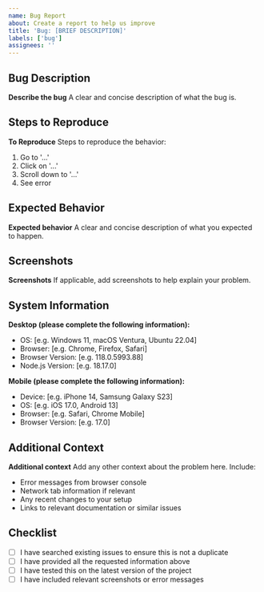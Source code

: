 ```yaml
---
name: Bug Report
about: Create a report to help us improve
title: 'Bug: [BRIEF DESCRIPTION]'
labels: ['bug']
assignees: ''
---
```


## Bug Description

**Describe the bug**
A clear and concise description of what the bug is.

## Steps to Reproduce

**To Reproduce**
Steps to reproduce the behavior:

1. Go to '...'
2. Click on '...'
3. Scroll down to '...'
4. See error

## Expected Behavior

**Expected behavior**
A clear and concise description of what you expected to happen.

## Screenshots

**Screenshots**
If applicable, add screenshots to help explain your problem.

## System Information

**Desktop (please complete the following information):**
- OS: [e.g. Windows 11, macOS Ventura, Ubuntu 22.04]
- Browser: [e.g. Chrome, Firefox, Safari]
- Browser Version: [e.g. 118.0.5993.88]
- Node.js Version: [e.g. 18.17.0]

**Mobile (please complete the following information):**
- Device: [e.g. iPhone 14, Samsung Galaxy S23]
- OS: [e.g. iOS 17.0, Android 13]
- Browser: [e.g. Safari, Chrome Mobile]
- Browser Version: [e.g. 17.0]

## Additional Context

**Additional context**
Add any other context about the problem here. Include:

- Error messages from browser console
- Network tab information if relevant
- Any recent changes to your setup
- Links to relevant documentation or similar issues

## Checklist

- [ ] I have searched existing issues to ensure this is not a duplicate
- [ ] I have provided all the requested information above
- [ ] I have tested this on the latest version of the project
- [ ] I have included relevant screenshots or error messages
